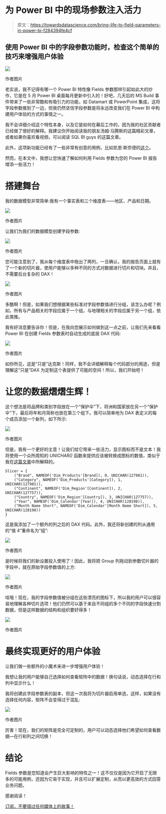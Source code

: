 # 为 Power BI 中的现场参数注入活力

> 原文：<https://towardsdatascience.com/bring-life-to-field-parameters-in-power-bi-f284394fe4cf>

## 使用 Power BI 中的字段参数功能时，检查这个简单的技巧来增强用户体验

![](img/79511a2dbb2f678f9d8ed91f7ec00c44.png)

作者图片

老实说，我不记得有哪一个 Power BI 特性像 Fields 参数那样引起如此大的炒作，它是在 5 月 Power BI 桌面每月更新中引入的！好吧，几天后的 MS Build 事件带来了一些非常酷和有吸引力的功能，如 Datamart 或 PowerPoint 集成，这将字段参数推到了一边，但我仍然坚信字段参数是将永远改变我们在 Power BI 中构建用户体验的方式的事情之一。

我不会详细介绍这个特性本身，以及它是如何在幕后工作的，因为我的社区贡献者已经做了很好的解释。我建议你开始阅读我的朋友汤姆·马腾斯的这篇精彩文章，或者如果你喜欢看视频，可以阅读 SQL BI guys 的这篇文章。

此外，这项新功能已经有了一些非常有创意的用例，比如凯恩·斯奈德的[这个](https://tenfingerseddy.wordpress.com/2022/05/19/exploring-field-parameters-in-power-bi/)。

然而，在本文中，我想让您快速了解如何利用 Fields 参数为您的 Power BI 报告增添一些活力！

# 搭建舞台

我的数据模型非常简单:我有一个事实表和三个维度表——地区、产品和日期。

![](img/126eeadd810cdca2c39b823026e1812c.png)

作者图片

让我们为我们的数据模型创建字段参数:

![](img/fa800138e7085105f431565e76f5c2fe.png)

作者图片

您可能注意到了，我从每个维度表中拖出了两列，一旦确认，我的报告页面上就有了一个新的切片器，使用户能够以多种不同的方式对数据进行切片和切块。并且，不需要后台复杂的 DAX！

![](img/c00f8f78be721c7fae5f0ba3e5af37c1.png)

作者图片

多酷啊！但是，如果我们想根据某些标准对字段参数值进行分组，该怎么办呢？例如，所有与产品相关的字段应属于一个组，与地理相关的字段应属于另一个组，依此类推。

我有好消息要告诉你！但是，在我向您展示如何做到这一点之前，让我们先来看看 Power BI 在创建 Fields 参数表时自动生成的底层 DAX 代码:

![](img/5edf29ca4383a0bd45f0d20f5fc25cdd.png)

作者图片

如你所见，这是“只是”达克斯！同样，我不会详细解释每个代码部分的用途，但是理解这“只是”DAX 为定制这个表提供了可能的空间！所以，我们开始吧！

# 让您的数据熠熠生辉！

这个想法是将品牌和类别字段放在一个“保护伞”下，将洲和国家放在另一个“保护伞”下，最后将年和月简称也放在第三个组下。我可以简单地为 DAX 表定义的每个成员添加一个新列，如下所示:

![](img/bd6bc108e6d7b550d4a1a4f785351bd2.png)

作者图片

但是，我有一个更好的主意！让我们给它带来一些活力，显示图标而不是文本！我将使用一个众所周知的 *UNICHAR()* 函数来提供应该被转换成图标的数值，类似于我在[这篇文章](https://medium.com/p/a4227b650e4a)中所解释的。

```
Slicer = {
    ("Brand", NAMEOF('Dim_Products'[Brand]), 0, UNICHAR(127981)),
    ("Category", NAMEOF('Dim_Products'[Category]), 1, UNICHAR(127981)),
    ("Continent", NAMEOF('Dim_Region'[Continent]), 2, UNICHAR(127757)),
    ("Country", NAMEOF('Dim_Region'[Country]), 3, UNICHAR(127757)),
    ("Year", NAMEOF('Dim_Calendar'[Year]), 4, UNICHAR(128198)),
    ("Month Name Short", NAMEOF('Dim_Calendar'[Month Name Short]), 5, UNICHAR(128198))
}
```

这是我添加了一个额外的列之后的 DAX 代码。此外，我还将新创建的列从通用的“值 4”重命名为“组”:

![](img/2e87317078e4da394b39cbffa951065e.png)

作者图片

是时候将我们的新设置投入使用了！因此，我将把 Group 列拖动到参数切片器的字段中，就在原始字段参数值的上方:

![](img/79511a2dbb2f678f9d8ed91f7ec00c44.png)

作者图片

哇哦！现在，我的字段参数值被分组在这些漂亮的图标下，所以我的用户可以很容易地理解各种切片选项！他们仍然可以基于来自不同组的多个不同的字段快速分割数据，但是这样数据的结构和组织要好得多！

![](img/ecc27e2283c8d491832e8e60a0d3914a.png)

作者图片

# 最终实现更好的用户体验

让我们做一些额外的小魔术来进一步增强用户体验！

我想让我的用户能够自己选择如何查看矩阵中的数据！换句话说，动态选择在行和列中显示什么！

我将创建此字段参数表的副本，但这一次我将为切片器启用单选，这样，如果没有选择任何内容，矩阵不会变得过于混乱:

![](img/c183488596a66752989f402655a90189.png)

作者图片

厉害！现在，我们的矩阵是完全可定制的，用户可以动态选择他们希望如何查看数据—在行和列之间切换！

# 结论

Fields 参数是您知道会产生巨大影响的特性之一！这不仅仅是因为它开启了无限多的可能用例，还因为它易于实现，并且可以扩展定制，从而以更高效的方式回答业务问题。

感谢阅读！

[订阅，不要错过任何媒体上的故事！](https://datamozart.medium.com/membership)